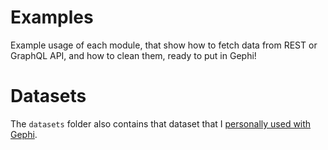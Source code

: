 # Examples
Example usage of each module, that show how to fetch data from REST or GraphQL API, and how to clean them, ready to put in Gephi!

# Datasets
The `datasets` folder also contains that dataset that I [personally used with Gephi](https://paulbreugnot.github.io/GraphGitHub/part2.html).
